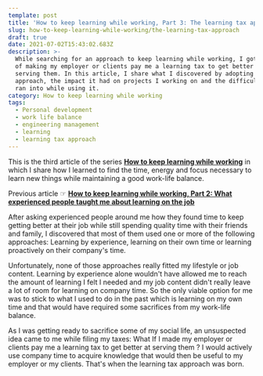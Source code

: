 ```yaml
---
template: post
title: 'How to keep learning while working, Part 3: The learning tax approach'
slug: how-to-keep-learning-while-working/the-learning-tax-approach
draft: true
date: 2021-07-02T15:43:02.683Z
description: >-
  While searching for an approach to keep learning while working, I got the idea
  of making my employer or clients pay me a learning tax to get better at
  serving them. In this article, I share what I discovered by adopting this
  approach, the impact it had on projects I working on and the difficulties I
  ran into while using it.
category: How to keep learning while working
tags:
  - Personal development
  - work life balance
  - engineering management
  - learning
  - learning tax approach
---
```

This is the third article of the series [**How to keep learning while working**](/category/how-to-keep-learning-while-working/) in which I share how I learned to find the time, energy and focus necessary to learn new things while maintaining a good work-life balance.

Previous article ☞ [**How to keep learning while working, Part 2: What experienced people taught me about learning on the job**](/how-to-keep-learning-while-working/what-experienced-people-taught-me-about-learning-on-the-job)

After asking experienced people around me how they found time to keep getting better at their job while still spending quality time with their friends and family, I discovered that most of them used one or more of the following approaches: Learning by experience, learning on their own time or learning proactively on their company's time.

Unfortunately, none of those approaches really fitted my lifestyle or job content. Learning by experience alone wouldn't have allowed me to reach the amount of learning I felt I needed and my job content didn't really leave a lot of room for learning on company time. So the only viable option for me was to stick to what I used to do in the past which is learning on my own time and that would have required some sacrifices from my work-life balance.

As I was getting ready to sacrifice some of my social life, an unsuspected idea came to me while filing my taxes: What If I made my employer or clients pay me a learning tax to get better at serving them ? I would actively use company time to acquire knowledge that would then be useful to my employer or my clients. That's when the learning tax approach was born.
